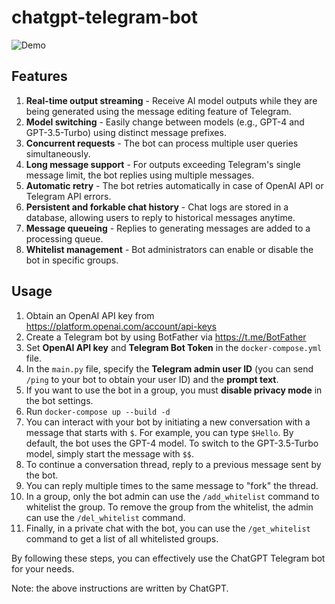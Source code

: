 # chatgpt-telegram-bot

![Demo](https://user-images.githubusercontent.com/10773481/235257879-ce91d3d3-769a-4089-addd-2ac9eea26f35.gif)

## Features

1. **Real-time output streaming** - Receive AI model outputs while they are being generated using the message editing feature of Telegram.
2. **Model switching** - Easily change between models (e.g., GPT-4 and GPT-3.5-Turbo) using distinct message prefixes.
3. **Concurrent requests** - The bot can process multiple user queries simultaneously.
4. **Long message support** - For outputs exceeding Telegram's single message limit, the bot replies using multiple messages.
5. **Automatic retry** - The bot retries automatically in case of OpenAI API or Telegram API errors.
6. **Persistent and forkable chat history** - Chat logs are stored in a database, allowing users to reply to historical messages anytime.
7. **Message queueing** - Replies to generating messages are added to a processing queue.
8. **Whitelist management** - Bot administrators can enable or disable the bot in specific groups.

## Usage

1. Obtain an OpenAI API key from https://platform.openai.com/account/api-keys
2. Create a Telegram bot by using BotFather via https://t.me/BotFather
3. Set **OpenAI API key** and **Telegram Bot Token** in the `docker-compose.yml` file.
4. In the `main.py` file, specify the **Telegram admin user ID** (you can send `/ping` to your bot to obtain your user ID) and the **prompt text**.
5. If you want to use the bot in a group, you must **disable privacy mode** in the bot settings.
6. Run `docker-compose up --build -d`
7. You can interact with your bot by initiating a new conversation with a message that starts with `$`. For example, you can type `$Hello`. By default, the bot uses the GPT-4 model. To switch to the GPT-3.5-Turbo model, simply start the message with `$$`.
8. To continue a conversation thread, reply to a previous message sent by the bot.
9. You can reply multiple times to the same message to "fork" the thread.
10. In a group, only the bot admin can use the `/add_whitelist` command to whitelist the group. To remove the group from the whitelist, the admin can use the `/del_whitelist` command.
11. Finally, in a private chat with the bot, you can use the `/get_whitelist` command to get a list of all whitelisted groups.

By following these steps, you can effectively use the ChatGPT Telegram bot for your needs.

Note: the above instructions are written by ChatGPT.
